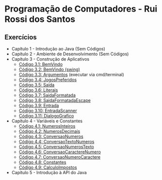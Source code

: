<h1> Programação de Computadores - Rui Rossi dos Santos </h1>

<h2> Exercícios </h2>

<!-- toc -->
  * Capítulo 1 - Introdução ao Java (Sem Códigos)
  * Capítulo 2 - Ambiente de Desenvolvimento (Sem Códigos)
  * Capítulo 3 - Construção de Aplicativos
      * [Código 3.1: BemVindo](https://github.com/jstefanski/Java/tree/main/C%C3%B3digos/PCJ/Cap%C3%ADtulo%2003%20-%20Constru%C3%A7%C3%A3o%20de%20Aplicativos/Codigo01.java)
      * [Código 3.2: BemVindo (swing)](https://github.com/jstefanski/Java/tree/main/C%C3%B3digos/PCJ/Cap%C3%ADtulo%2003%20-%20Constru%C3%A7%C3%A3o%20de%20Aplicativos/Codigo02.java)
      * [Código 3.3: Argumentos](https://github.com/jstefanski/Java/tree/main/C%C3%B3digos/PCJ/Cap%C3%ADtulo%2003%20-%20Constru%C3%A7%C3%A3o%20de%20Aplicativos/Codigo03.java) (executar via cmd/terminal)
      * [Código 3.4: JogosPreferidos](https://github.com/jstefanski/Java/tree/main/C%C3%B3digos/PCJ/Cap%C3%ADtulo%2003%20-%20Constru%C3%A7%C3%A3o%20de%20Aplicativos/Codigo04.java)
      * [Código 3.5: Saida](https://github.com/jstefanski/Java/tree/main/C%C3%B3digos/PCJ/Cap%C3%ADtulo%2003%20-%20Constru%C3%A7%C3%A3o%20de%20Aplicativos/Codigo05.java)
      * [Código 3.6: Literais](https://github.com/jstefanski/Java/tree/main/C%C3%B3digos/PCJ/Cap%C3%ADtulo%2003%20-%20Constru%C3%A7%C3%A3o%20de%20Aplicativos/Codigo06.java)
      * [Código 3.7: SaidaFormatada](https://github.com/jstefanski/Java/tree/main/C%C3%B3digos/PCJ/Cap%C3%ADtulo%2003%20-%20Constru%C3%A7%C3%A3o%20de%20Aplicativos/Codigo07.java)
      * [Código 3.8: SaidaFormatadaEscape](https://github.com/jstefanski/Java/tree/main/C%C3%B3digos/PCJ/Cap%C3%ADtulo%2003%20-%20Constru%C3%A7%C3%A3o%20de%20Aplicativos/Codigo08.java)
      * [Código 3.9: Entrada](https://github.com/jstefanski/Java/tree/main/C%C3%B3digos/PCJ/Cap%C3%ADtulo%2003%20-%20Constru%C3%A7%C3%A3o%20de%20Aplicativos/Codigo09.java)
      * [Código 3.10: EntradaScanner](https://github.com/jstefanski/Java/tree/main/C%C3%B3digos/PCJ/Cap%C3%ADtulo%2003%20-%20Constru%C3%A7%C3%A3o%20de%20Aplicativos/Codigo10.java)
      * [Código 3.11: DialogoGrafico](https://github.com/jstefanski/Java/tree/main/C%C3%B3digos/PCJ/Cap%C3%ADtulo%2003%20-%20Constru%C3%A7%C3%A3o%20de%20Aplicativos/Codigo11.java)
  * Capítulo 4 - Variáveis e Constantes
      * [Código 4.1: NumerosInteiros](https://github.com/jstefanski/Java/tree/main/C%C3%B3digos/PCJ/Cap%C3%ADtulo%2004%20-%20Vari%C3%A1veis%20e%20Constantes/Codigo01.java)
      * [Código 4.2: NumerosDecimais](https://github.com/jstefanski/Java/tree/main/C%C3%B3digos/PCJ/Cap%C3%ADtulo%2004%20-%20Vari%C3%A1veis%20e%20Constantes/Codigo02.java)
      * [Código 4.3: ConversaoNumeros](https://github.com/jstefanski/Java/tree/main/C%C3%B3digos/PCJ/Cap%C3%ADtulo%2004%20-%20Vari%C3%A1veis%20e%20Constantes/Codigo03.java)
      * [Código 4.4: ConversaoTextoNumeros](https://github.com/jstefanski/Java/tree/main/C%C3%B3digos/PCJ/Cap%C3%ADtulo%2004%20-%20Vari%C3%A1veis%20e%20Constantes/Codigo04.java)
      * [Código 4.5: ConversaoNumerosTexto](https://github.com/jstefanski/Java/tree/main/C%C3%B3digos/PCJ/Cap%C3%ADtulo%2004%20-%20Vari%C3%A1veis%20e%20Constantes/Codigo05.java)
      * [Código 4.6: ConversaoCaractereNumero](https://github.com/jstefanski/Java/tree/main/C%C3%B3digos/PCJ/Cap%C3%ADtulo%2004%20-%20Vari%C3%A1veis%20e%20Constantes/Codigo06.java)
      * [Código 4.7: ConversaoNumeroCaractere](https://github.com/jstefanski/Java/tree/main/C%C3%B3digos/PCJ/Cap%C3%ADtulo%2004%20-%20Vari%C3%A1veis%20e%20Constantes/Codigo07.java)
      * [Código 4.8: Constantes](https://github.com/jstefanski/Java/tree/main/C%C3%B3digos/PCJ/Cap%C3%ADtulo%2004%20-%20Vari%C3%A1veis%20e%20Constantes/Codigo08.java)
      * [Código 4.9: CalculoImpostos](https://github.com/jstefanski/Java/tree/main/C%C3%B3digos/PCJ/Cap%C3%ADtulo%2004%20-%20Vari%C3%A1veis%20e%20Constantes/Codigo09.java)
  * Capítulo 5 - Introdução à API do Java
